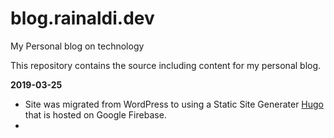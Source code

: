 # blog.rainaldi.dev
My Personal blog on technology

This repository contains the source including content for my personal blog.

**2019-03-25**
-  Site was migrated from WordPress to using a Static Site Generater [Hugo](https://www.gohugo.io) that is hosted on Google Firebase. 
- 
